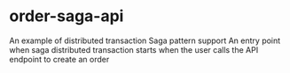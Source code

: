# order-saga-api
An example of distributed transaction Saga pattern support
An entry point when saga distributed transaction starts
when the user calls the API endpoint to create an order
